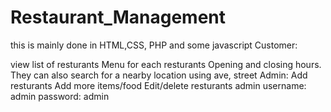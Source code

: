 # Restaurant_Management
this is mainly done in HTML,CSS, PHP and some javascript 
Customer:

view list of resturants
Menu for each resturants
Opening and closing hours.
They can also search for a nearby location using ave, street
Admin:
Add resturants
Add more items/food
Edit/delete resturants
admin username: admin password: admin
